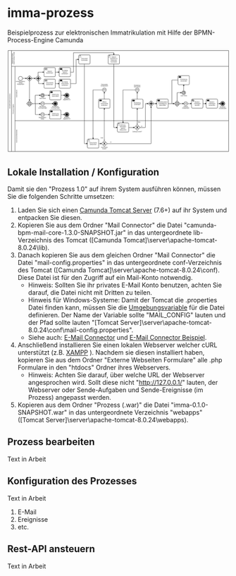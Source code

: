 # imma-prozess
Beispielprozess zur elektronischen Immatrikulation mit Hilfe der BPMN-Process-Engine Camunda

![Sample process](Abbildungen/ImmaProcessV2.png)

## Lokale Installation / Konfiguration

Damit sie den "Prozess 1.0" auf ihrem System ausführen können, müssen Sie die folgenden Schritte umsetzen:

1. Laden Sie sich einen [Camunda Tomcat Server](https://camunda.com/download/) (7.6+) auf ihr System und entpacken Sie diesen.
2. Kopieren Sie aus dem Ordner "Mail Connector" die Datei "camunda-bpm-mail-core-1.3.0-SNAPSHOT.jar" in das untergeordnete lib-Verzeichnis des Tomcat ([Camunda Tomcat]\server\apache-tomcat-8.0.24\lib).
3. Danach kopieren Sie aus dem gleichen Ordner "Mail Connector" die Datei "mail-config.properties" in das untergeordnete conf-Verzeichnis des Tomcat ([Camunda Tomcat]\server\apache-tomcat-8.0.24\conf). Diese Datei ist für den Zugriff auf ein Mail-Konto notwendig.
	* Hinweis: Sollten Sie ihr privates E-Mail Konto benutzen, achten Sie darauf, die Datei nicht mit Dritten zu teilen.
	* Hinweis für Windows-Systeme: Damit der Tomcat die .properties Datei finden kann, müssen Sie die [Umgebungsvariable](http://techmixx.de/windows-10-umgebungsvariablen-bearbeiten/) für die Datei definieren. Der Name der Variable sollte "MAIL_CONFIG" lauten und der Pfad sollte lauten "[Tomcat Server]\server\apache-tomcat-8.0.24\conf\mail-config.properties".
	* Siehe auch: [E-Mail Connector](https://github.com/camunda/camunda-bpm-mail) und [E-Mail Connector Beispiel](https://github.com/camunda/camunda-bpm-mail/tree/master/examples/pizza).
4. Anschließend installieren Sie einen lokalen Webserver welcher cURL unterstützt (z.B. [XAMPP](https://www.apachefriends.org/de/download.html) ). Nachdem sie diesen installiert haben, kopieren Sie aus dem Ordner "Externe Webseiten Formulare" alle .php Formulare in den "htdocs" Ordner ihres Webservers.
	* Hinweis: Achten Sie darauf, über welche URL der Webserver angesprochen wird. Sollt diese nicht "http://127.0.0.1/" lauten, der Webserver oder Sende-Aufgaben und Sende-Ereignisse (im Prozess) angepasst werden.
5. Kopieren aus dem Ordner "Prozess (.war)" die Datei "imma-0.1.0-SNAPSHOT.war" in das untergeordnete Verzeichnis "webapps" ([Tomcat Server]\server\apache-tomcat-8.0.24\webapps).

## Prozess bearbeiten

Text in Arbeit

## Konfiguration des Prozesses

Text in Arbeit

1. E-Mail
2. Ereignisse
3. etc.

## Rest-API ansteuern

Text in Arbeit
